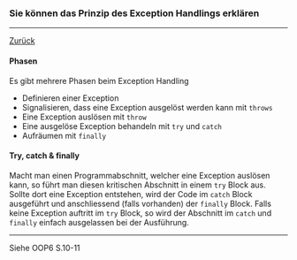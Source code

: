 ### Sie können das Prinzip des Exception Handlings erklären

---

[Zurück](200exceptions.md)

#### Phasen
Es gibt mehrere Phasen beim Exception Handling

* Definieren einer Exception
* Signalisieren, dass eine Exception ausgelöst werden kann mit ``throws``
* Eine Exception auslösen mit ``throw``
* Eine ausgelöse Exception behandeln mit ``try`` und ``catch``
* Aufräumen mit ``finally``

#### Try, catch & finally
Macht man einen Programmabschnitt, welcher eine Exception auslösen kann,
so führt man diesen kritischen Abschnitt in einem ``try`` Block aus.
Sollte dort eine Exception entstehen, wird der Code im ``catch`` Block
ausgeführt und anschliessend (falls vorhanden) der ``finally`` Block.
Falls keine Exception auftritt im ``try`` Block, so wird der Abschnitt
im ``catch`` und ``finally`` einfach ausgelassen bei der Ausführung.

---
Siehe OOP6 S.10-11
